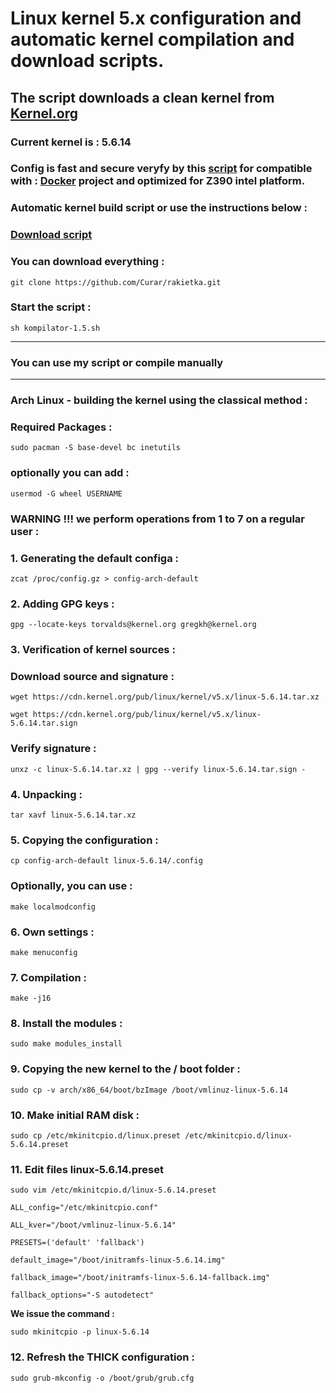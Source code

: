 
# Linux kernel 5.x configuration and automatic kernel compilation and download scripts.
## The script downloads a clean kernel from [Kernel.org](https://kernel.org)
### Current kernel is : 5.6.14
### Config is fast and secure veryfy by this [script](https://github.com/moby/moby/blob/master/contrib/check-config.sh) for compatible with : [Docker](https://docs.docker.com) project and optimized for Z390 intel platform.
### Automatic kernel build script or use the instructions below :
### [Download script](https://github.com/Curar/rakietka/releases/download/1.5/kompilator-1.5.sh)
### You can download everything :
`git clone https://github.com/Curar/rakietka.git`
### Start the script :
`sh kompilator-1.5.sh`
***
### You can use my script or compile manually
***
### Arch Linux - building the kernel using the classical method :
### Required Packages :
`sudo pacman -S base-devel bc inetutils`
### optionally you can add :
`usermod -G wheel USERNAME`
### WARNING !!! we perform operations from 1 to 7 on a regular user :
### 1. Generating the default configa :
`zcat /proc/config.gz > config-arch-default`
### 2. Adding GPG keys :
 `gpg --locate-keys torvalds@kernel.org gregkh@kernel.org`
### 3. Verification of kernel sources :
### Download source and signature :
 `wget https://cdn.kernel.org/pub/linux/kernel/v5.x/linux-5.6.14.tar.xz`

 `wget https://cdn.kernel.org/pub/linux/kernel/v5.x/linux-5.6.14.tar.sign`
### Verify signature :
 `unxz -c linux-5.6.14.tar.xz | gpg --verify linux-5.6.14.tar.sign -`
### 4. Unpacking :
 `tar xavf linux-5.6.14.tar.xz`
### 5. Copying the configuration :
 `cp config-arch-default linux-5.6.14/.config`
### Optionally, you can use :
 `make localmodconfig`
### 6. Own settings :
 `make menuconfig`
### 7. Compilation :
 `make -j16`
### 8. Install the modules :
 `sudo make modules_install`
### 9. Copying the new kernel to the / boot folder :
 `sudo cp -v arch/x86_64/boot/bzImage /boot/vmlinuz-linux-5.6.14`
### 10. Make initial RAM disk :
 `sudo cp /etc/mkinitcpio.d/linux.preset /etc/mkinitcpio.d/linux-5.6.14.preset`
### 11. Edit files linux-5.6.14.preset
 `sudo vim /etc/mkinitcpio.d/linux-5.6.14.preset`

 ```
 ALL_config="/etc/mkinitcpio.conf"

 ALL_kver="/boot/vmlinuz-linux-5.6.14"

 PRESETS=('default' 'fallback')

 default_image="/boot/initramfs-linux-5.6.14.img"

 fallback_image="/boot/initramfs-linux-5.6.14-fallback.img"

 fallback_options="-S autodetect"
 ```

**We issue the command :**

 `sudo mkinitcpio -p linux-5.6.14`

### 12. Refresh the THICK configuration :
 `sudo grub-mkconfig -o /boot/grub/grub.cfg`

